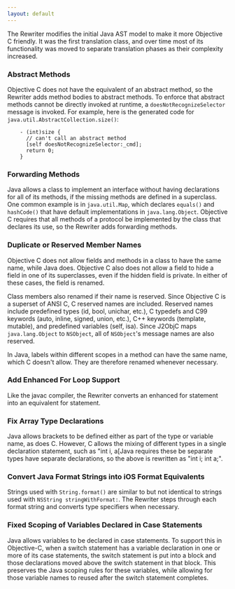 ```yaml
---
layout: default
---
```



The Rewriter modifies the initial Java AST model to make it more Objective C friendly.  It was the first translation class, and over time most of its functionality was moved to separate translation phases as their complexity increased.

### Abstract Methods

Objective C does not have the equivalent of an abstract method, so the Rewriter adds method bodies to abstract methods.  To enforce that abstract methods cannot be directly invoked at runtime, a `doesNotRecognizeSelector` message is invoked.  For example, here is the generated code for `java.util.AbstractCollection.size()`:
```objc
    - (int)size {
      // can't call an abstract method
      [self doesNotRecognizeSelector:_cmd];
      return 0;
    }
```

### Forwarding Methods

Java allows a class to implement an interface without having declarations for all of its methods, if the missing methods are defined in a superclass.  One common example is in `java.util.Map`, which declares `equals()` and `hashCode()` that have default implementations in `java.lang.Object`.  Objective C requires that all methods of a protocol be implemented by the class that declares its use, so the Rewriter adds forwarding methods.

### Duplicate or Reserved Member Names

Objective C does not allow fields and methods in a class to have the same name, while Java does.  Objective C also does not allow a field to hide a field in one of its superclasses, even if the hidden field is private.  In either of these cases, the field is renamed.

Class members also renamed if their name is reserved.  Since Objective C is a superset of ANSI C, C reserved names are included.  Reserved names include predefined types (id, bool, unichar, etc.), C typedefs and C99 keywords (auto, inline, signed, union, etc.), C++ keywords (template, mutable), and predefined variables (self, isa).  Since J2ObjC maps `java.lang.Object` to `NSObject`, all of `NSObject`'s message names are also reserved.

In Java, labels within different scopes in a method can have the same name, which C doesn't allow. They are therefore renamed whenever necessary.

### Add Enhanced For Loop Support

Like the javac compiler, the Rewriter converts an enhanced for statement into an equivalent for statement.

### Fix Array Type Declarations

Java allows brackets to be defined either as part of the type or variable name, as does C. However, C allows the mixing of different types in a single declaration statement, such as "int i, a[Java requires these be separate types have separate declarations, so the above is rewritten as "int i; int[](];".) a;".

### Convert Java Format Strings into iOS Format Equivalents

Strings used with `String.format()` are similar to but not identical to strings used with `NSString stringWithFormat:`. The Rewriter steps through each format string and converts type specifiers when necessary.

### Fixed Scoping of Variables Declared in Case Statements

Java allows variables to be declared in case statements. To support this in Objective-C, when a switch statement has a variable declaration in one or more of its case statements, the switch statement is put into a block and those declarations moved above the switch statement in that block. This preserves the Java scoping rules for these variables, while allowing for those variable names to reused after the switch statement completes.
